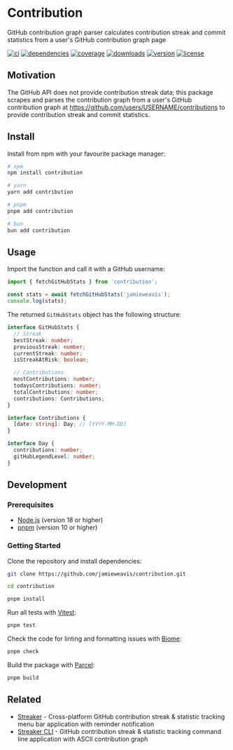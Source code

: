 # Contribution

GitHub contribution graph parser calculates contribution streak and commit statistics from a user's GitHub contribution graph page

[![ci](https://github.com/jamieweavis/contribution/workflows/ci/badge.svg)](https://github.com/jamieweavis/contribution/actions)
[![dependencies](https://img.shields.io/badge/dependencies-0-green)](https://npmjs.com/package/contribution)
[![coverage](https://img.shields.io/badge/coverage-100%25-green)](https://npmjs.com/package/total-package-downloads)
[![downloads](https://img.shields.io/npm/dt/contribution.svg)](https://npmjs.com/package/contribution)
[![version](https://img.shields.io/npm/v/contribution.svg)](https://github.com/jamieweavis/contribution/releases)
[![license](https://img.shields.io/badge/license-MIT-blue.svg)](https://github.com/jamieweavis/contribution/blob/main/LICENSE)

## Motivation

The GitHub API does not provide contribution streak data; this package scrapes and parses the contribution graph from a user's GitHub contribution graph at https://github.com/users/USERNAME/contributions to provide contribution streak and commit statistics.

## Install

Install from npm with your favourite package manager:

```sh
# npm
npm install contribution

# yarn
yarn add contribution

# pnpm
pnpm add contribution

# bun
bun add contribution
```

## Usage

Import the function and call it with a GitHub username:

```typescript
import { fetchGitHubStats } from 'contribution';

const stats = await fetchGitHubStats('jamieweavis');
console.log(stats);
```

The returned `GitHubStats` object has the following structure:

```typescript
interface GitHubStats {
  // Streak
  bestStreak: number;
  previousStreak: number;
  currentStreak: number;
  isStreakAtRisk: boolean;

  // Contributions
  mostContributions: number;
  todaysContributions: number;
  totalContributions: number;
  contributions: Contributions;
}

interface Contributions {
  [date: string]: Day; // [YYYY-MM-DD]
}

interface Day {
  contributions: number;
  gitHubLegendLevel: number;
}
```

## Development

### Prerequisites

- [Node.js](https://github.com/nodejs/node) (version 18 or higher)
- [pnpm](https://github.com/pnpm/pnpm) (version 10 or higher)

### Getting Started

Clone the repository and install dependencies:

```sh
git clone https://github.com/jamieweavis/contribution.git

cd contribution

pnpm install
```

Run all tests with [Vitest](https://github.com/vitest-dev/vitest):

```sh
pnpm test
```

Check the code for linting and formatting issues with [Biome](https://github.com/biomejs/biome):

```sh
pnpm check
```

Build the package with [Parcel](https://github.com/parcel-bundler/parcel):

```sh
pnpm build
```

## Related

- [Streaker](https://github.com/jamieweavis/streaker) - Cross-platform GitHub contribution streak & statistic tracking menu bar application with reminder notification
- [Streaker CLI](https://github.com/jamieweavis/streaker-cli) - GitHub contribution streak & statistic tracking command line application with ASCII contribution graph
